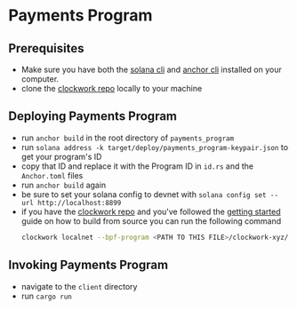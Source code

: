 # **Payments Program**

## Prerequisites
- Make sure you have both the [solana cli](https://docs.solana.com/cli/install-solana-cli-tools) and [anchor cli](https://project-serum.github.io/anchor/getting-started/installation.html#build-from-source-for-other-operating-systems) installed on your computer.
- clone the [clockwork repo](https://github.com/clockwork-xyz/clockwork/) locally to your machine 

## Deploying Payments Program
- run `anchor build` in the root directory of `payments_program`
- run `solana address -k target/deploy/payments_program-keypair.json` to get your program's ID
- copy that ID and replace it with the Program ID in `id.rs` and the `Anchor.toml` files
- run `anchor build` again
- be sure to set your solana config to devnet with `solana config set --url http://localhost:8899`
- if you have the [clockwork repo](https://github.com/clockwork-xyz/clockwork/#getting-started) and you've followed the [getting started](https://github.com/clockwork-xyz/clockwork/#getting-started) guide on how to build from source you can run the following command
  ```bash
  clockwork localnet --bpf-program <PATH TO THIS FILE>/clockwork-xyz/examples/payments/target/deploy/payments_program-keypair.json <PATH TO THIS FILE>/clockwork-xyz/examples/payments/target/deploy/payments_program.so
  ```

## Invoking Payments Program
- navigate to the `client` directory
- run `cargo run` 
